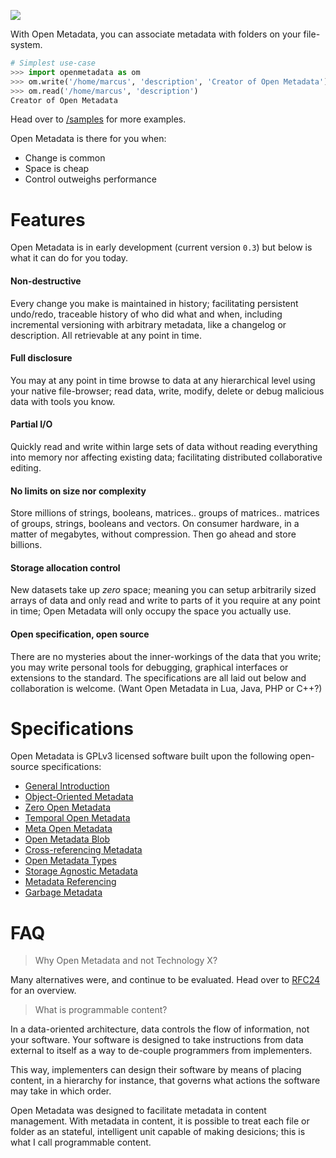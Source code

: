 <!-- ![](https://dl.dropbox.com/s/f756p54ermi9wto/openmetadata_black_small_rgb_aw1.png) -->
![](https://dl.dropbox.com/s/frgz506hx49i9rt/openmetadata_black_med_rgb_aw1.png)

With Open Metadata, you can associate metadata with folders on your file-system.

```python
# Simplest use-case
>>> import openmetadata as om
>>> om.write('/home/marcus', 'description', 'Creator of Open Metadata')
>>> om.read('/home/marcus', 'description')
Creator of Open Metadata
```

Head over to [/samples](https://github.com/abstractfactory/openmetadata/tree/master/samples) for more examples.

Open Metadata is there for you when:

* Change is common
* Space is cheap
* Control outweighs performance

# Features

Open Metadata is in early development (current version `0.3`) but below is what it can do for you today.

#### Non-destructive

Every change you make is maintained in history; facilitating persistent undo/redo, traceable history of who did what and when, including incremental versioning with arbitrary metadata, like a changelog or description. All retrievable at any point in time.

#### Full disclosure

You may at any point in time browse to data at any hierarchical level using your native file-browser; read data, write, modify, delete or debug malicious data with tools you know.

#### Partial I/O

Quickly read and write within large sets of data without reading everything into memory nor affecting existing data; facilitating distributed collaborative editing.

#### No limits on size nor complexity

Store millions of strings, booleans, matrices.. groups of matrices.. matrices of groups, strings, booleans and vectors. On consumer hardware, in a matter of megabytes, without compression. Then go ahead and store billions.

#### Storage allocation control

New datasets take up *zero* space; meaning you can setup arbitrarily sized arrays of data and only read and write to parts of it you require at any point in time; Open Metadata will only occupy the space you actually use.

#### Open specification, open source

There are no mysteries about the inner-workings of the data that you write; you may write personal tools for debugging, graphical interfaces or extensions to the standard. The specifications are all laid out below and collaboration is welcome. (Want Open Metadata in Lua, Java, PHP or C++?)


# Specifications

Open Metadata is GPLv3 licensed software built upon the following open-source specifications:

* [General Introduction](http://rfc.abstractfactory.io/spec/10)
* [Object-Oriented Metadata](http://rfc.abstractfactory.io/spec/12)
* [Zero Open Metadata](http://rfc.abstractfactory.io/spec/13)
* [Temporal Open Metadata](http://rfc.abstractfactory.io/spec/14)
* [Meta Open Metadata](http://rfc.abstractfactory.io/spec/15)
* [Open Metadata Blob](http://rfc.abstractfactory.io/spec/16)
* [Cross-referencing Metadata](http://rfc.abstractfactory.io/spec/17)
* [Open Metadata Types](http://rfc.abstractfactory.io/spec/18)
* [Storage Agnostic Metadata](http://rfc.abstractfactory.io/spec/19)
* [Metadata Referencing](http://rfc.abstractfactory.io/spec/20)
* [Garbage Metadata](http://rfc.abstractfactory.io/spec/20)

# FAQ

> Why Open Metadata and not Technology X?

Many alternatives were, and continue to be evaluated. Head over to [RFC24](http://rfc.abstractfactory.io/spec/24/) for an overview.

> What is programmable content?

In a data-oriented architecture, data controls the flow of information, not your software. Your software is designed to take instructions from data external to itself as a way to de-couple programmers from implementers.

This way, implementers can design their software by means of placing content, in a hierarchy for instance, that governs what actions the software may take in which order.

Open Metadata was designed to facilitate metadata in content management. With metadata in content, it is possible to treat each file or folder as an stateful, intelligent unit capable of making desicions; this is what I call programmable content.